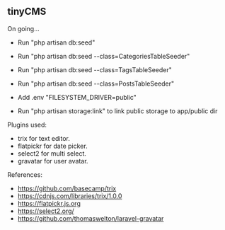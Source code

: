 
## tinyCMS

On going...

- Run "php artisan db:seed"
- Run "php artisan db:seed --class=CategoriesTableSeeder"
- Run "php artisan db:seed --class=TagsTableSeeder"
- Run "php artisan db:seed --class=PostsTableSeeder"


- Add .env "FILESYSTEM_DRIVER=public"
- Run "php artisan storage:link" to link public storage to app/public dir



Plugins used:
- trix for text editor.
- flatpickr for date picker.
- select2 for multi select.
- gravatar for user avatar.

References:
- https://github.com/basecamp/trix
- https://cdnjs.com/libraries/trix/1.0.0
- https://flatpickr.js.org
- https://select2.org/
- https://github.com/thomaswelton/laravel-gravatar
